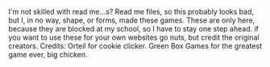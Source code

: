 I'm not skilled with read me...s? Read me files, so this probably looks bad, but I, in no way, shape, or forms, made these games. These are only here, because they are blocked at my school, so I have to stay one step ahead. if you want to use these for your own websites go nuts, but credit the original creators. 
Credits:
Orteil for cookie clicker.
Green Box Games for the greatest game ever, big chicken.
